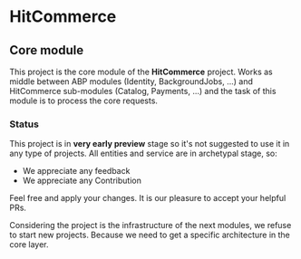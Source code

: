# HitCommerce
## Core module
This project is the core module of the **HitCommerce** project. Works as middle between ABP modules (Identity, BackgroundJobs, ...) and HitCommerce sub-modules (Catalog, Payments, ...) and the task of this module is to process the core requests.
### Status
This project is in **very early preview** stage so it's not suggested to use it in any type of projects.
All entities and service are in archetypal stage, so:
* We appreciate any feedback
* We appreciate any Contribution

Feel free and apply your changes. It is our pleasure to accept your helpful PRs.

Considering the project is the infrastructure of the next modules, we refuse to start new projects. Because we need to get a specific architecture in the core layer.